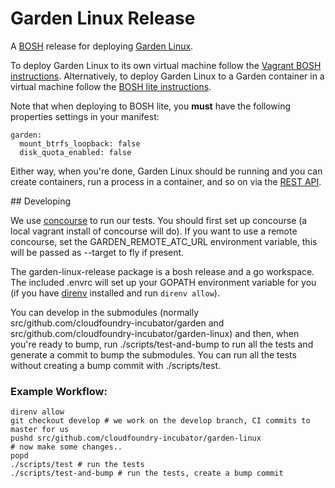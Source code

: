 # Garden Linux Release

A [BOSH](http://docs.cloudfoundry.org/bosh/) release for deploying [Garden Linux](https://github.com/cloudfoundry-incubator/garden-linux).

To deploy Garden Linux to its own virtual machine follow the [Vagrant BOSH instructions](docs/vagrant-bosh.md). Alternatively, to deploy Garden Linux to a Garden container in a virtual machine follow the [BOSH lite instructions](docs/bosh-lite.md).

Note that when deploying to BOSH lite, you **must** have the following properties settings in your manifest:

```
garden:
  mount_btrfs_loopback: false
  disk_quota_enabled: false
```

Either way, when you're done, Garden Linux should be running and you can create containers, run a process in a container, and so on via the [REST API](https://github.com/cloudfoundry-incubator/garden#rest-api).

## Developing

We use [concourse](http://github.com/concourse/concourse) to run our tests. You should first set up concourse (a local vagrant install of concourse will do). If you want to use a remote concourse, set the GARDEN_REMOTE_ATC_URL environment variable, this will be passed as --target to fly if present.

The garden-linux-release package is a bosh release and a go workspace. The included .envrc will set up your GOPATH environment variable for you (if you have [direnv](https://github.com/direnv/direnv) installed and run `direnv allow`). 

You can develop in the submodules (normally src/github.com/cloudfoundry-incubator/garden and src/github.com/cloudfoundry-incubator/garden-linux) and then, when you're ready to bump, run ./scripts/test-and-bump to run all the tests and generate a commit to bump the submodules. You can run all the tests without creating a bump commit with ./scripts/test.

### Example Workflow:

~~~~
direnv allow
git checkout develop # we work on the develop branch, CI commits to master for us
pushd src/github.com/cloudfoundry-incubator/garden-linux
# now make some changes..
popd
./scripts/test # run the tests
./scripts/test-and-bump # run the tests, create a bump commit
~~~~